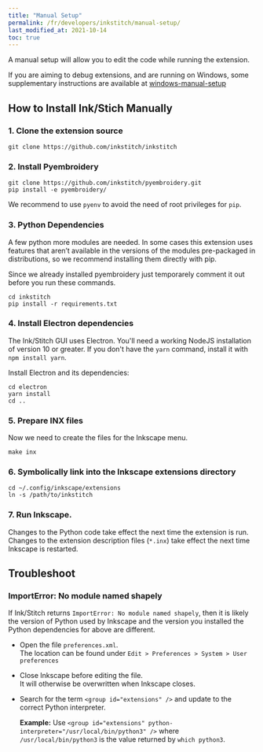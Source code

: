 ```yaml
---
title: "Manual Setup"
permalink: /fr/developers/inkstitch/manual-setup/
last_modified_at: 2021-10-14
toc: true
---
```

A manual setup will allow you to edit the code while running the extension.

If you are aiming to debug extensions, and are running on Windows, some supplementary instructions are available at [windows-manual-setup](/developers/inkstitch/windows-manual-setup/)

## How to Install Ink/Stich Manually

### 1. Clone the extension source

```
git clone https://github.com/inkstitch/inkstitch
```

### 2. Install Pyembroidery

```
git clone https://github.com/inkstitch/pyembroidery.git
pip install -e pyembroidery/
```

We recommend to use `pyenv` to avoid the need of root privileges for `pip`.

### 3. Python Dependencies

A few python more modules are needed.
In some cases this extension uses features that aren’t available in the versions of the modules pre-packaged in distributions, so we recommend installing them directly with pip.

Since we already installed pyembroidery just temporarely comment it out before you run these commands.

```
cd inkstitch
pip install -r requirements.txt
```

### 4. Install Electron dependencies

The Ink/Stitch GUI uses Electron.  You'll need a working NodeJS installation of version 10 or greater.  If you don't have the `yarn` command, install it with `npm install yarn`.

Install Electron and its dependencies:

```
cd electron
yarn install
cd ..
```

### 5. Prepare INX files

Now we need to create the files for the Inkscape menu.

```
make inx
```

### 6. Symbolically link into the Inkscape extensions directory

```
cd ~/.config/inkscape/extensions
ln -s /path/to/inkstitch
```

### 7. Run Inkscape.

Changes to the Python code take effect the next time the extension is run. Changes to the extension description files (`*.inx`) take effect the next time Inkscape is restarted.

## Troubleshoot

### ImportError: No module named shapely

If Ink/Stitch returns `ImportError: No module named shapely`, then it is likely the version of Python used by Inkscape and the version you installed the Python dependencies for above are different.

* Open the file `preferences.xml`.<br>
  The location can be found under `Edit > Preferences > System > User preferences`
* Close Inkscape before editing the file.<br>
  It will otherwise be overwritten when Inkscape closes.
* Search for the term `<group id="extensions" />` and update to the correct Python interpreter.

  **Example:** Use `<group id="extensions" python-interpreter="/usr/local/bin/python3" />` where `/usr/local/bin/python3` is the value returned by `which python3`.
